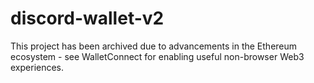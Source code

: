 # discord-wallet-v2

This project has been archived due to advancements in the Ethereum ecosystem - see WalletConnect for enabling useful non-browser Web3 experiences.
